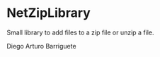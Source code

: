 # NetZipLibrary

Small library to add files to a zip file or unzip a file.


Diego Arturo Barriguete

